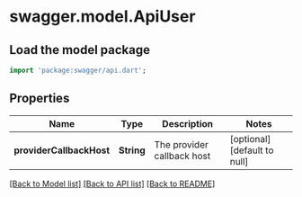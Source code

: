 # swagger.model.ApiUser

## Load the model package
```dart
import 'package:swagger/api.dart';
```

## Properties
Name | Type | Description | Notes
------------ | ------------- | ------------- | -------------
**providerCallbackHost** | **String** | The provider callback host | [optional] [default to null]

[[Back to Model list]](../README.md#documentation-for-models) [[Back to API list]](../README.md#documentation-for-api-endpoints) [[Back to README]](../README.md)

